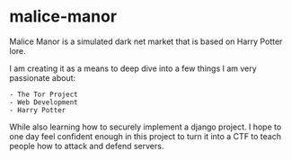 # malice-manor

Malice Manor is a simulated dark net market that is based on Harry Potter lore. 

I am creating it as a means to deep dive into a few things I am very passionate about:

    - The Tor Project
    - Web Development
    - Harry Potter

While also learning how to securely implement a django project. I hope to one day 
feel confident enough in this project to turn it into a CTF to teach people how to 
attack and defend servers.
